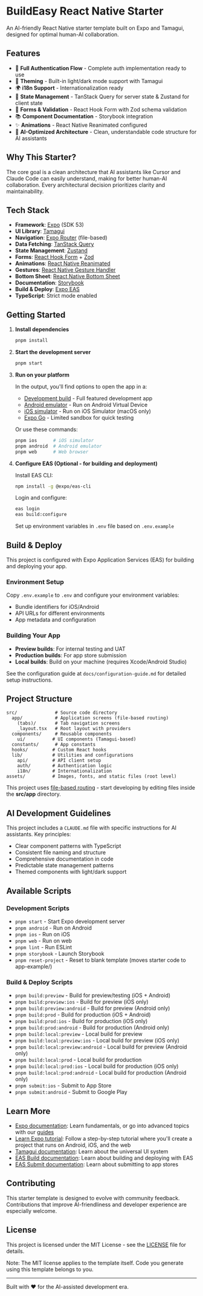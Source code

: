 # BuildEasy React Native Starter

An AI-friendly React Native starter template built on Expo and Tamagui, designed for optimal human-AI collaboration.

## Features

- 🔐 **Full Authentication Flow** - Complete auth implementation ready to use
- 🎨 **Theming** - Built-in light/dark mode support with Tamagui
- 🌍 **i18n Support** - Internationalization ready
- 🔄 **State Management** - TanStack Query for server state & Zustand for client state
- 📝 **Forms & Validation** - React Hook Form with Zod schema validation
- 📚 **Component Documentation** - Storybook integration
- ✨ **Animations** - React Native Reanimated configured
- 🤖 **AI-Optimized Architecture** - Clean, understandable code structure for AI assistants

## Why This Starter?

The core goal is a clean architecture that AI assistants like Cursor and Claude Code can easily understand, making for better human-AI collaboration. Every architectural decision prioritizes clarity and maintainability.

## Tech Stack

- **Framework**: [Expo](https://expo.dev) (SDK 53)
- **UI Library**: [Tamagui](https://tamagui.dev)
- **Navigation**: [Expo Router](https://docs.expo.dev/router/introduction/) (file-based)
- **Data Fetching**: [TanStack Query](https://tanstack.com/query/latest)
- **State Management**: [Zustand](https://zustand-demo.pmnd.rs/)
- **Forms**: [React Hook Form](https://react-hook-form.com/) + [Zod](https://zod.dev/)
- **Animations**: [React Native Reanimated](https://docs.swmansion.com/react-native-reanimated/)
- **Gestures**: [React Native Gesture Handler](https://docs.swmansion.com/react-native-gesture-handler/)
- **Bottom Sheet**: [React Native Bottom Sheet](https://gorhom.github.io/react-native-bottom-sheet/)
- **Documentation**: [Storybook](https://storybook.js.org/)
- **Build & Deploy**: [Expo EAS](https://docs.expo.dev/eas/)
- **TypeScript**: Strict mode enabled

## Getting Started

1. **Install dependencies**

   ```bash
   pnpm install
   ```

2. **Start the development server**

   ```bash
   pnpm start
   ```

3. **Run on your platform**

   In the output, you'll find options to open the app in a:
   - [Development build](https://docs.expo.dev/develop/development-builds/introduction/) - Full featured development app
   - [Android emulator](https://docs.expo.dev/workflow/android-studio-emulator/) - Run on Android Virtual Device
   - [iOS simulator](https://docs.expo.dev/workflow/ios-simulator/) - Run on iOS Simulator (macOS only)
   - [Expo Go](https://expo.dev/go) - Limited sandbox for quick testing

   Or use these commands:

   ```bash
   pnpm ios      # iOS simulator
   pnpm android  # Android emulator
   pnpm web      # Web browser
   ```

4. **Configure EAS (Optional - for building and deployment)**

   Install EAS CLI:

   ```bash
   npm install -g @expo/eas-cli
   ```

   Login and configure:

   ```bash
   eas login
   eas build:configure
   ```

   Set up environment variables in `.env` file based on `.env.example`

## Build & Deploy

This project is configured with Expo Application Services (EAS) for building and deploying your app.

### Environment Setup

Copy `.env.example` to `.env` and configure your environment variables:

- Bundle identifiers for iOS/Android
- API URLs for different environments
- App metadata and configuration

### Building Your App

- **Preview builds**: For internal testing and UAT
- **Production builds**: For app store submission
- **Local builds**: Build on your machine (requires Xcode/Android Studio)

See the configuration guide at `docs/configuration-guide.md` for detailed setup instructions.

## Project Structure

```
src/              # Source code directory
  app/            # Application screens (file-based routing)
    (tabs)/       # Tab navigation screens
    _layout.tsx   # Root layout with providers
  components/     # Reusable components
    ui/          # UI components (Tamagui-based)
  constants/      # App constants
  hooks/         # Custom React hooks
  lib/           # Utilities and configurations
    api/         # API client setup
    auth/        # Authentication logic
    i18n/        # Internationalization
assets/          # Images, fonts, and static files (root level)
```

This project uses [file-based routing](https://docs.expo.dev/router/introduction) - start developing by editing files inside the **src/app** directory.

## AI Development Guidelines

This project includes a `CLAUDE.md` file with specific instructions for AI assistants. Key principles:

- Clear component patterns with TypeScript
- Consistent file naming and structure
- Comprehensive documentation in code
- Predictable state management patterns
- Themed components with light/dark support

## Available Scripts

### Development Scripts

- `pnpm start` - Start Expo development server
- `pnpm android` - Run on Android
- `pnpm ios` - Run on iOS
- `pnpm web` - Run on web
- `pnpm lint` - Run ESLint
- `pnpm storybook` - Launch Storybook
- `pnpm reset-project` - Reset to blank template (moves starter code to app-example/)

### Build & Deploy Scripts

- `pnpm build:preview` - Build for preview/testing (iOS + Android)
- `pnpm build:preview:ios` - Build for preview (iOS only)
- `pnpm build:preview:android` - Build for preview (Android only)
- `pnpm build:prod` - Build for production (iOS + Android)
- `pnpm build:prod:ios` - Build for production (iOS only)
- `pnpm build:prod:android` - Build for production (Android only)
- `pnpm build:local:preview` - Local build for preview
- `pnpm build:local:preview:ios` - Local build for preview (iOS only)
- `pnpm build:local:preview:android` - Local build for preview (Android only)
- `pnpm build:local:prod` - Local build for production
- `pnpm build:local:prod:ios` - Local build for production (iOS only)
- `pnpm build:local:prod:android` - Local build for production (Android only)
- `pnpm submit:ios` - Submit to App Store
- `pnpm submit:android` - Submit to Google Play

## Learn More

- [Expo documentation](https://docs.expo.dev/): Learn fundamentals, or go into advanced topics with our [guides](https://docs.expo.dev/guides)
- [Learn Expo tutorial](https://docs.expo.dev/tutorial/introduction/): Follow a step-by-step tutorial where you'll create a project that runs on Android, iOS, and the web
- [Tamagui documentation](https://tamagui.dev/docs/intro/introduction): Learn about the universal UI system
- [EAS Build documentation](https://docs.expo.dev/build/introduction/): Learn about building and deploying with EAS
- [EAS Submit documentation](https://docs.expo.dev/submit/introduction/): Learn about submitting to app stores

## Contributing

This starter template is designed to evolve with community feedback. Contributions that improve AI-friendliness and developer experience are especially welcome.

## License

This project is licensed under the MIT License - see the [LICENSE](LICENSE) file for details.

Note: The MIT license applies to the template itself. Code you generate using this template belongs to you.

---

Built with ❤️ for the AI-assisted development era.
